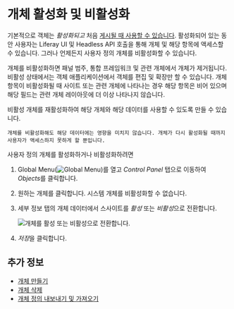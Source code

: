 # 개체 활성화 및 비활성화

기본적으로 객체는 *활성화되고* 처음 [게시될 때 사용할 수 있습니다](./creating-objects.md#publishing-object-drafts). 활성화되어 있는 동안 사용자는 Liferay UI 및 Headless API 호출을 통해 개체 및 해당 항목에 액세스할 수 있습니다. 그러나 언제든지 사용자 정의 개체를 비활성화할 수 있습니다.

개체를 비활성화하면 패널 범주, 통합 프레임워크 및 관련 개체에서 개체가 제거됩니다. 비활성 상태에서는 객체 애플리케이션에서 객체를 편집 및 확장만 할 수 있습니다. 개체 항목이 비활성화될 때 사이트 또는 관련 개체에 나타나는 경우 해당 항목은 비어 있으며 해당 필드는 관련 개체 레이아웃에 더 이상 나타나지 않습니다.

비활성 개체를 재활성화하여 해당 개체와 해당 데이터를 사용할 수 있도록 만들 수 있습니다.

```{important}
개체를 비활성화해도 해당 데이터에는 영향을 미치지 않습니다. 개체가 다시 활성화될 때까지 사용자가 액세스하지 못하게 할 뿐입니다.
```

사용자 정의 개체를 활성화하거나 비활성화하려면

1. Global Menu(![Global Menu](../../../images/icon-applications-menu.png))를 열고 *Control Panel* 탭으로 이동하여 *Objects*를 클릭합니다.

1. 원하는 개체를 클릭합니다. 시스템 개체를 비활성화할 수 없습니다.

1. 세부 정보 탭의 개체 데이터에서 스사이트를 *활성* 또는 *비활성*으로 전환합니다.

   ![개체를 활성 또는 비활성으로 전환합니다.](./activating-and-deactivating-objects/images/01.png)

1. *저장*을 클릭합니다.

## 추가 정보

* [개체 만들기](./creating-objects.md)
* [개체 삭제](./deleting-objects.md)
* [개체 정의 내보내기 및 가져오기](./exporting-and-importing-object-definitions.md)
